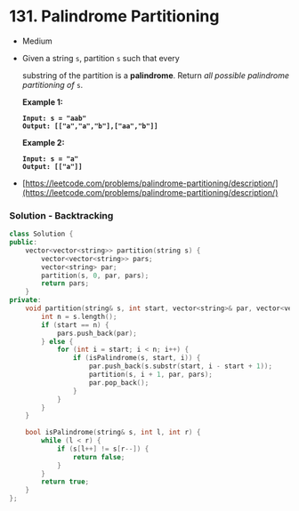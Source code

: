 # 131. Palindrome Partitioning

* Medium
*   Given a string `s`, partition `s` such that every&#x20;

    substring of the partition is a **palindrome**. Return _all possible palindrome partitioning of_ `s`.

    &#x20;

    **Example 1:**

    <pre><code><strong>Input: s = "aab"
    </strong><strong>Output: [["a","a","b"],["aa","b"]]
    </strong></code></pre>

    **Example 2:**

    <pre><code><strong>Input: s = "a"
    </strong><strong>Output: [["a"]]
    </strong></code></pre>
* [https://leetcode.com/problems/palindrome-partitioning/description/](https://leetcode.com/problems/palindrome-partitioning/description/)

### Solution - Backtracking

```cpp
class Solution {
public:
    vector<vector<string>> partition(string s) {
        vector<vector<string>> pars;
        vector<string> par;
        partition(s, 0, par, pars);
        return pars;
    }
private: 
    void partition(string& s, int start, vector<string>& par, vector<vector<string>>& pars) {
        int n = s.length();
        if (start == n) {
            pars.push_back(par);
        } else {
            for (int i = start; i < n; i++) {
                if (isPalindrome(s, start, i)) {
                    par.push_back(s.substr(start, i - start + 1));
                    partition(s, i + 1, par, pars);
                    par.pop_back();
                }
            }
        }
    }
    
    bool isPalindrome(string& s, int l, int r) {
        while (l < r) {
            if (s[l++] != s[r--]) {
                return false;
            }
        }
        return true;
    }
};

```
